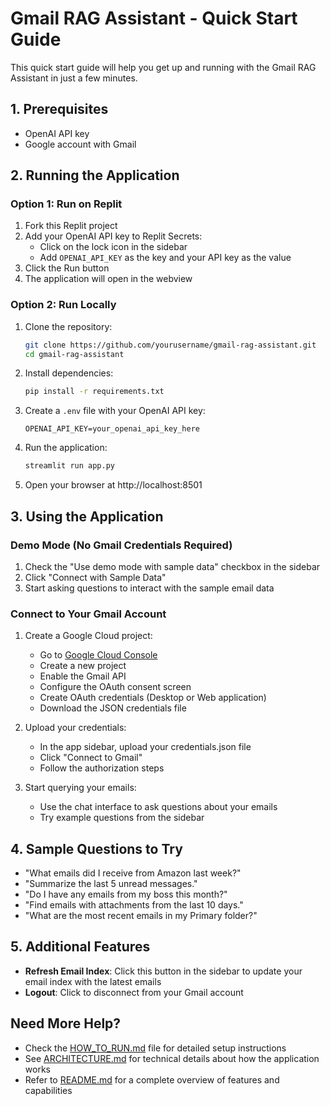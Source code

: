 # Gmail RAG Assistant - Quick Start Guide

This quick start guide will help you get up and running with the Gmail RAG Assistant in just a few minutes.

## 1. Prerequisites

- OpenAI API key
- Google account with Gmail

## 2. Running the Application

### Option 1: Run on Replit

1. Fork this Replit project
2. Add your OpenAI API key to Replit Secrets:
   - Click on the lock icon in the sidebar
   - Add `OPENAI_API_KEY` as the key and your API key as the value
3. Click the Run button
4. The application will open in the webview

### Option 2: Run Locally

1. Clone the repository:
   ```bash
   git clone https://github.com/yourusername/gmail-rag-assistant.git
   cd gmail-rag-assistant
   ```

2. Install dependencies:
   ```bash
   pip install -r requirements.txt
   ```

3. Create a `.env` file with your OpenAI API key:
   ```
   OPENAI_API_KEY=your_openai_api_key_here
   ```

4. Run the application:
   ```bash
   streamlit run app.py
   ```

5. Open your browser at http://localhost:8501

## 3. Using the Application

### Demo Mode (No Gmail Credentials Required)

1. Check the "Use demo mode with sample data" checkbox in the sidebar
2. Click "Connect with Sample Data"
3. Start asking questions to interact with the sample email data

### Connect to Your Gmail Account

1. Create a Google Cloud project:
   - Go to [Google Cloud Console](https://console.cloud.google.com/)
   - Create a new project
   - Enable the Gmail API
   - Configure the OAuth consent screen
   - Create OAuth credentials (Desktop or Web application)
   - Download the JSON credentials file

2. Upload your credentials:
   - In the app sidebar, upload your credentials.json file
   - Click "Connect to Gmail"
   - Follow the authorization steps

3. Start querying your emails:
   - Use the chat interface to ask questions about your emails
   - Try example questions from the sidebar

## 4. Sample Questions to Try

- "What emails did I receive from Amazon last week?"
- "Summarize the last 5 unread messages."
- "Do I have any emails from my boss this month?"
- "Find emails with attachments from the last 10 days."
- "What are the most recent emails in my Primary folder?"

## 5. Additional Features

- **Refresh Email Index**: Click this button in the sidebar to update your email index with the latest emails
- **Logout**: Click to disconnect from your Gmail account

## Need More Help?

- Check the [HOW_TO_RUN.md](HOW_TO_RUN.md) file for detailed setup instructions
- See [ARCHITECTURE.md](ARCHITECTURE.md) for technical details about how the application works
- Refer to [README.md](README.md) for a complete overview of features and capabilities